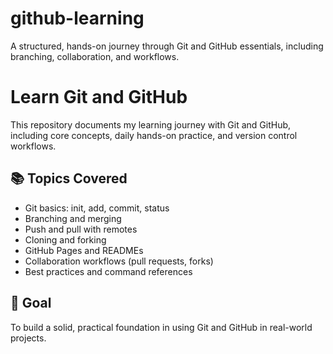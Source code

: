 # github-learning
A structured, hands-on journey through Git and GitHub essentials, including branching, collaboration, and workflows.

# Learn Git and GitHub

This repository documents my learning journey with Git and GitHub, including core concepts, daily hands-on practice, and version control workflows.

## 📚 Topics Covered

- Git basics: init, add, commit, status
- Branching and merging
- Push and pull with remotes
- Cloning and forking
- GitHub Pages and READMEs
- Collaboration workflows (pull requests, forks)
- Best practices and command references


## 🚀 Goal

To build a solid, practical foundation in using Git and GitHub in real-world projects.


